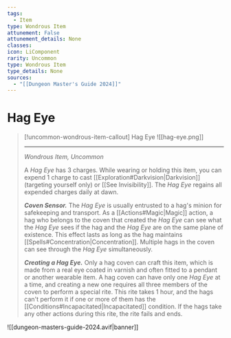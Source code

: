 ```yaml
---
tags:
  - Item
type: Wondrous Item
attunement: False
attunement_details: None
classes:
icon: LiComponent
rarity: Uncommon
type: Wondrous Item
type_details: None
sources: 
  - "[[Dungeon Master's Guide 2024]]"
---
```

# Hag Eye
>[!uncommon-wondrous-item-callout] Hag Eye
>![[hag-eye.png]]
>
>- - -
>_Wondrous Item, Uncommon_
>
>A _Hag Eye_ has 3 charges. While wearing or holding this item, you can expend 1 charge to cast [[Exploration#Darkvision\|Darkvision]] (targeting yourself only) or [[See Invisibility]]. The _Hag Eye_ regains all expended charges daily at dawn.
>
>**_Coven Sensor._** The _Hag Eye_ is usually entrusted to a hag's minion for safekeeping and transport. As a [[Actions#Magic\|Magic]] action, a hag who belongs to the coven that created the _Hag Eye_ can see what the _Hag Eye_ sees if the hag and the _Hag Eye_ are on the same plane of existence. This effect lasts as long as the hag maintains [[Spells#Concentration\|Concentration]]. Multiple hags in the coven can see through the _Hag Eye_ simultaneously.
>
>**_Creating a Hag Eye._** Only a hag coven can craft this item, which is made from a real eye coated in varnish and often fitted to a pendant or another wearable item. A hag coven can have only one _Hag Eye_ at a time, and creating a new one requires all three members of the coven to perform a special rite. This rite takes 1 hour, and the hags can't perform it if one or more of them has the [[Conditions#Incapacitated\|Incapacitated]] condition. If the hags take any other actions during this rite, the rite fails and ends.
>


![[dungeon-masters-guide-2024.avif|banner]]